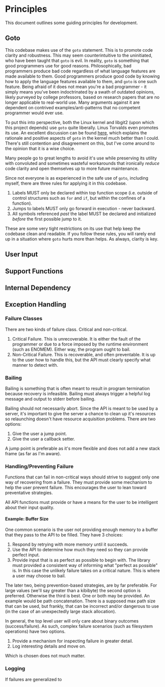 # Principles

This document outlines some guiding principles for development.

## Goto

This codebase makes use of the `goto` statement. This is to promote code clarity and robustness. This may seem counterintuitive to the uninitiated, who have been taught that `goto` is evil. In reality, `goto` is something that good programmers use for good reasons. Philosophically, bad programmers produce bad code regardless of what language features are made available to them. Good programmers produce good code by knowing how to apply the language features available to them, and `goto` is one such feature. Being afraid of it does not mean you're a bad programmer - it simply means you've been indoctrinated by a swath of outdated opinions, likely purveyed by college professors, based on research papers that are no longer applicable to real-world use. Many arguments against it are dependent on contrived examples/anti-patterns that no competent programmer would ever use.

To put this into perspective, both the Linux kernel and libgit2 (upon which this project depends) use `goto` quite liberally. Linus Torvalds even promotes its use. An excellent discussion can be found [here](https://web.archive.org/web/20051128093253/http://kerneltrap.org/node/553/2131), which explains the rationale and positive aspects of `goto` in the kernel much better than I could. There's still contention and disagreement on this, but I've come around to the opinion that it is a wise choice.

Many people go to great lengths to avoid it's use while preserving its utility with convoluted and sometimes wasteful workarounds that ironically *reduce* code clarity and open themselves up to more future maintenance.

Since not everyone is as experienced in the safe use of `goto`, including myself, there are three rules for applying it in this codebase.

1. Labels MUST only be declared within top function scope (i.e. outside of control structures such as `for` and `if`, but within the confines of a function).
2. Jumps to labels MUST only go forward in execution - never backward.
3. All symbols referenced *past* the label MUST be declared and initialized *before* the first possible jump to it.

These are some very tight restrictions on its use that help keep the codebase clean and readable. If you follow these rules, you will rarely end up in a situation where `goto` hurts more than helps. As always, clarity is key.

## User Input

## Support Functions

## Internal Dependency

## Exception Handling

### Failure Classes
There are two kinds of failure class. Critical and non-critical.
1. Critical Failure. This is unrecoverable. It is either the fault of the programmer or due to a force imposed by the runtime environment (such as ENOMEM). Either way, the program ought to bail.
1. Non-Critical Failure. This is recoverable, and often preventable. It is up to the user how to handle this, but the API must clearly specify what manner to detect with.

### Bailing
Bailing is something that is often meant to result in program termination because recovery is infeasible. Bailing must always trigger a helpful log message and output to stderr before bailing.

Bailing should not necessarily abort. Since the API is meant to be used by a server, it's important to give the server a chance to clean up it's resources so relaunching doesn't have resource acquisition problems. There are two options:
1. Give the user a jump point.
1. Give the user a callback setter.

A jump point is preferable as it's more flexible and does not add a new stack frame (as far as I'm aware).

### Handling/Preventing Failure
Functions that can fail in non-critical ways should strive to suggest only one way of recovering from a failure. They must provide some mechanism to help the user prevent failure. This encourages the user to lean toward preventative strategies.

All API functions must provide or have a means for the user to be intelligent about their input quality.

#### Example: Buffer Size

One common scenario is the user not providing enough memory to a buffer that they pass to the API to be filled. They have 3 choices:
1. Respond by retrying with more memory until it succeeds.
1. Use the API to determine how much they need so they can provide perfect input.
1. Provide input that is as perfect as possible to begin with. The library must provided a consistent way of informing what "perfect as possible" is. In this case the unlikely failure takes on a critical nature. This is where a user may choose to bail.

The later two, being prevention-based strategies, are by far preferable. For large values (we'll say greater than a kibibyte) the second option is preferred. Otherwise the third is best. One or both may be provided. An example would be path concatenation. There is a supposed max path size that can be used, but frankly, that can be incorrect and/or dangerous to use (in the case of an unexpectedly large stack allocation).

In general, the top level user will only care about binary outcomes (success/failure). As such, complex failure scenarios (such as filesystem operations) have two options.
1. Provide a mechanism for inspecting failure in greater detail.
1. Log interesting details and move on.

Which is chosen does not much matter.

### Logging
If failures are generalized to 
